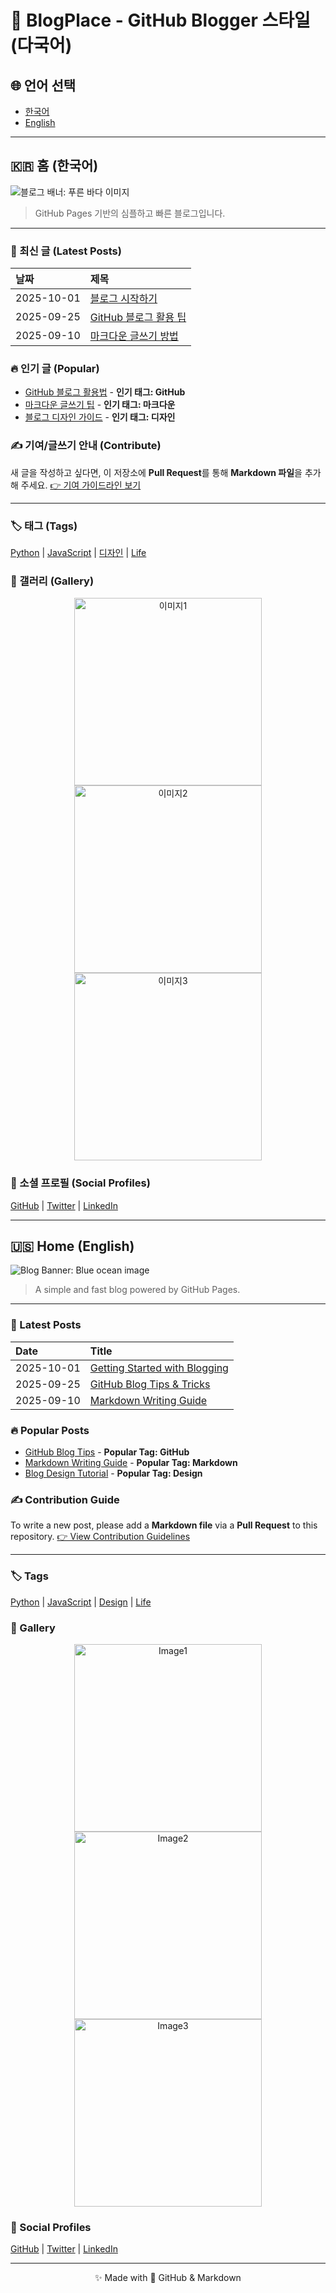 # 🌟 BlogPlace - GitHub Blogger 스타일 (다국어)

## 🌐 언어 선택
- [한국어](#ko)
- [English](#en)

---

<a id="ko"></a>
## 🇰🇷 홈 (한국어)
![블로그 배너: 푸른 바다 이미지](https://images.unsplash.com/photo-1507525428034-b723cf961d3e?crop=entropy&cs=tinysrgb&fit=max&fm=jpg&q=80&w=1000)
> GitHub Pages 기반의 심플하고 빠른 블로그입니다.
---

### 📰 최신 글 (Latest Posts)
| 날짜 | 제목 |
| :--- | :--- |
| 2025-10-01 | [블로그 시작하기](posts/post-start.md) |
| 2025-09-25 | [GitHub 블로그 활용 팁](posts/post-github-tip.md) |
| 2025-09-10 | [마크다운 글쓰기 방법](posts/post-markdown.md) |

### 🔥 인기 글 (Popular)
- [GitHub 블로그 활용법](posts/popular-github-tip.md) - **인기 태그: GitHub**
- [마크다운 글쓰기 팁](posts/popular-markdown.md) - **인기 태그: 마크다운**
- [블로그 디자인 가이드](posts/popular-design-guide.md) - **인기 태그: 디자인**

### ✍️ 기여/글쓰기 안내 (Contribute)
새 글을 작성하고 싶다면, 이 저장소에 **Pull Request**를 통해 **Markdown 파일**을 추가해 주세요. [👉 기여 가이드라인 보기](CONTRIBUTING.md)

---

### 🏷️ 태그 (Tags)
[Python](tags/python.md) | [JavaScript](tags/javascript.md) | [디자인](tags/design.md) | [Life](tags/life.md)

### 📸 갤러리 (Gallery)
<p align="center">
  <img src="https://images.unsplash.com/photo-1503023345310-bd7c1de61c7d?crop=entropy&cs=tinysrgb&fit=max&fm=jpg&q=80&w=300" alt="이미지1" width="300" />
  <img src="https://images.unsplash.com/photo-1473187983305-f615310e7daa?crop=entropy&cs=tinysrgb&fit=max&fm=jpg&q=80&w=300" alt="이미지2" width="300" />
  <img src="https://images.unsplash.com/photo-1519337265831-281ec6cc8514?crop=entropy&cs=tinysrgb&fit=max&fm=jpg&q=80&w=300" alt="이미지3" width="300" />
</p>

### 🔗 소셜 프로필 (Social Profiles)
[GitHub](https://github.com/YourUsername) | [Twitter](https://twitter.com/YourUsername) | [LinkedIn](https://linkedin.com/in/YourUsername)

---

<a id="en"></a>
## 🇺🇸 Home (English)
![Blog Banner: Blue ocean image](https://images.unsplash.com/photo-1507525428034-b723cf961d3e?crop=entropy&cs=tinysrgb&fit=max&fm=jpg&q=80&w=1000)
> A simple and fast blog powered by GitHub Pages.
---

### 📰 Latest Posts
| Date | Title |
| :--- | :--- |
| 2025-10-01 | [Getting Started with Blogging](posts/en/post-start.md) |
| 2025-09-25 | [GitHub Blog Tips & Tricks](posts/en/post-github-tip.md) |
| 2025-09-10 | [Markdown Writing Guide](posts/en/post-markdown.md) |

### 🔥 Popular Posts
- [GitHub Blog Tips](posts/en/popular-github-tip.md) - **Popular Tag: GitHub**
- [Markdown Writing Guide](posts/en/popular-markdown.md) - **Popular Tag: Markdown**
- [Blog Design Tutorial](posts/en/popular-design-guide.md) - **Popular Tag: Design**

### ✍️ Contribution Guide
To write a new post, please add a **Markdown file** via a **Pull Request** to this repository. [👉 View Contribution Guidelines](CONTRIBUTING.md)

---

### 🏷️ Tags
[Python](tags/python.md) | [JavaScript](tags/javascript.md) | [Design](tags/design.md) | [Life](tags/life.md)

### 📸 Gallery
<p align="center">
  <img src="https://images.unsplash.com/photo-1503023345310-bd7c1de61c7d?crop=entropy&cs=tinysrgb&fit=max&fm=jpg&q=80&w=300" alt="Image1" width="300" />
  <img src="https://images.unsplash.com/photo-1473187983305-f615310e7daa?crop=entropy&cs=tinysrgb&fit=max&fm=jpg&q=80&w=300" alt="Image2" width="300" />
  <img src="https://images.unsplash.com/photo-1519337265831-281ec6cc8514?crop=entropy&cs=tinysrgb&fit=max&fm=jpg&q=80&w=300" alt="Image3" width="300" />
</p>

### 🔗 Social Profiles
[GitHub](https://github.com/YourUsername) | [Twitter](https://twitter.com/YourUsername) | [LinkedIn](https://linkedin.com/in/YourUsername)

---

<p align="center">✨ Made with 💖 GitHub & Markdown</p>
